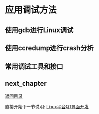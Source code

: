 # 应用调试方法

## 使用gdb进行Linux调试

## 使用coredump进行crash分析

## 常用调试工具和接口

## next_chapter

[返回目录](../README.md)

直接开始下一节说明: [Linux平台QT界面开发](./ch04-03.gui_qt_design.md)
